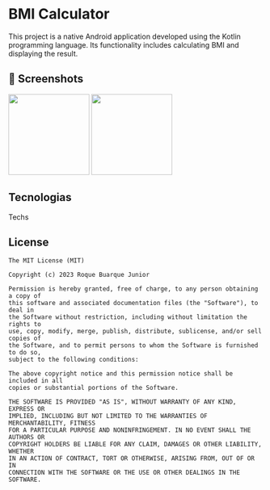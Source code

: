# BMI Calculator
This project is a native Android application developed using the Kotlin programming language. Its functionality includes calculating BMI and displaying the result.

## :camera_flash: Screenshots
<!-- You can add more screenshots here if you like -->
<img src="/Users/beatrizsilveira/dev/android/calculatorImcc/Screen_one" width=160/> <img src="/Users/beatrizsilveira/dev/android/calculatorImcc/Screen_result" width=160/>

## Tecnologias
Techs


## License
```
The MIT License (MIT)

Copyright (c) 2023 Roque Buarque Junior

Permission is hereby granted, free of charge, to any person obtaining a copy of
this software and associated documentation files (the "Software"), to deal in
the Software without restriction, including without limitation the rights to
use, copy, modify, merge, publish, distribute, sublicense, and/or sell copies of
the Software, and to permit persons to whom the Software is furnished to do so,
subject to the following conditions:

The above copyright notice and this permission notice shall be included in all
copies or substantial portions of the Software.

THE SOFTWARE IS PROVIDED "AS IS", WITHOUT WARRANTY OF ANY KIND, EXPRESS OR
IMPLIED, INCLUDING BUT NOT LIMITED TO THE WARRANTIES OF MERCHANTABILITY, FITNESS
FOR A PARTICULAR PURPOSE AND NONINFRINGEMENT. IN NO EVENT SHALL THE AUTHORS OR
COPYRIGHT HOLDERS BE LIABLE FOR ANY CLAIM, DAMAGES OR OTHER LIABILITY, WHETHER
IN AN ACTION OF CONTRACT, TORT OR OTHERWISE, ARISING FROM, OUT OF OR IN
CONNECTION WITH THE SOFTWARE OR THE USE OR OTHER DEALINGS IN THE SOFTWARE.
```
